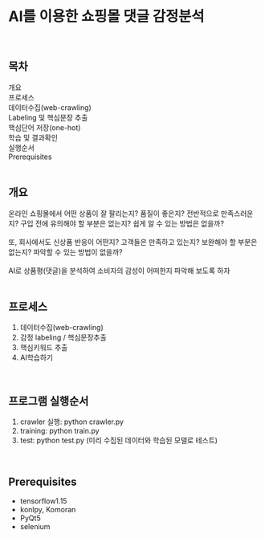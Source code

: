 # AI를 이용한 쇼핑몰 댓글 감정분석<br>
<br>

## 목차<br>
개요<br>
프로세스<br>
데이터수집(web-crawling)<br>
Labeling 및 핵심문장 추출<br>
핵심단어 저장(one-hot)<br>
학습 및 결과확인<br>
실행순서<br>
Prerequisites<br>
<br>

## 개요<br>
온라인 쇼핑몰에서 어떤 상품이 잘 팔리는지? 품질이 좋은지? 전반적으로 만족스러운지? 구입 전에 유의해야 할 부분은 없는지? 쉽게 알 수 있는 방법은 없을까?<br>
<br>
또, 회사에서도 신상품 반응이 어떤지? 고객들은 만족하고 있는지? 보완해야 할 부분은 없는지? 파악할 수 있는 방법이 없을까?<br>
<br>
AI로 상품평(댓글)을 분석하여 소비자의 감성이 어떠한지 파악해 보도록 하자<br>
<br>

## 프로세스<br>
1. 데이터수집(web-crawling)<br>
2. 감정 labeling / 핵심문장추출 <br>
3. 핵심키워드 추출<br>
4. AI학습하기<br>
<br>

## 프로그램 실행순서<br>
1. crawler 실행: python crawler.py<br>
2. training: python train.py<br>
3. test: python test.py  (미리 수집된 데이터와 학습된 모델로 테스트)<br>
<br>

## Prerequisites<br>
- tensorflow1.15<br>
- konlpy, Komoran<br>
- PyQt5<br>
- selenium<br>
<br>


